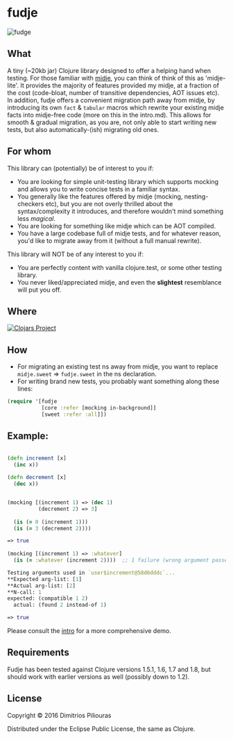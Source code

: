 # fudje
![fudge](http://halalsweeties.com/images/images_big/Vanilla-Fudge.png)

## What
A tiny (~20kb jar) Clojure library designed to offer a helping hand when testing. For those familiar with [midje](https://github.com/marick/Midje), 
you can think of think of this as 'midje-lite'. It provides the majority of features provided my midje, at a fraction of the cost 
(code-bloat, number of transitive dependencies, AOT issues etc).
In addition, fudje offers a convenient migration path away from midje, by introducing its own `fact` & `tabular` macros which
rewrite your existing midje facts into midje-free code (more on this in the intro.md). This allows for smooth & gradual migration, 
as you are, not only able to start writing new tests, but also automatically-(ish) migrating old ones. 

## For whom

This library can (potentially) be of interest to you if:

* You are looking for simple unit-testing library which supports mocking and allows you to write concise tests in a familiar syntax.
* You generally like the features offered by midje (mocking, nesting-checkers etc), but you are not overly thrilled about the syntax/complexity it introduces, and therefore wouldn't mind something less *magical*.
* You are looking for something like midje which can be AOT compiled. 
* You have a large codebase full of midje tests, and for whatever reason, you'd like to migrate away from it (without a full manual rewrite).

This library will NOT be of any interest to you if:

* You are perfectly content with vanilla clojure.test, or some other testing library.
* You never liked/appreciated midje, and even the **slightest** resemblance will put you off.


## Where
[![Clojars Project](https://img.shields.io/clojars/v/fudje.svg)](https://clojars.org/fudje) 

## How

* For migrating an existing test ns away from midje, you want to replace `midje.sweet` => `fudje.sweet` in the ns declaration.
* For writing brand new tests, you probably want something along these lines:

```clj 
(require '[fudje 
           [core :refer [mocking in-background]]
           [sweet :refer :all]])
```

## Example:

```clj

(defn increment [x] 
  (inc x))
  
(defn decrement [x] 
  (dec x))


(mocking [(increment 1) => (dec 1)
          (decrement 2) => 3]
          
  (is (= 0 (increment 1))) 
  (is (= 3 (decrement 2))))

=> true
  
(mocking [(increment 1) => :whatever]        
  (is (= :whatever (increment 2))))  ;; 1 failure (wrong argument passed) 

Testing arguments used in `user$increment@58d6dddc`...
**Expected arg-list: [1]
**Actual arg-list: [2]
**N-call: 1
expected: (compatible 1 2)
  actual: (found 2 instead-of 1)

=> true
```

Please consult the [intro](https://github.com/jimpil/fudje/blob/master/doc/intro.md) for a more comprehensive demo.

## Requirements

Fudje has been tested against Clojure versions 1.5.1, 1.6, 1.7 and 1.8, but should work with earlier versions as well (possibly down to 1.2).  

## License

Copyright © 2016 Dimitrios Piliouras

Distributed under the Eclipse Public License, the same as Clojure.
